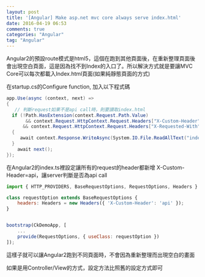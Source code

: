 ```yaml
---
layout: post
title: '[Angular] Make asp.net mvc core always serve index.html'
date: 2016-04-19 06:53
comments: true
categories: "Angular"
tag: "Angular"
---
```

Angular2的預設route模式是html5，這個在跑到其他頁面後，在重新整理頁面後會出現空白頁面，這是因為找不到Index的入口了。所以解決方式就是要讓MVC Core可以每次都載入Index.html頁面(如果純靜態頁面的方式)

在startup.cs的Configure function, 加入以下程式碼

```cs
app.Use(async (context, next) =>
{
   // 判斷request如果不是api call時，則要讀取index.html
  if (!Path.HasExtension(context.Request.Path.Value) 
       && context.Request.HttpContext.Request.Headers["X-Custom-Header"] != "api"
      && context.Request.HttpContext.Request.Headers["X-Requested-With"] != "XMLHttpRequest")
  {
 	 await context.Response.WriteAsync(System.IO.File.ReadAllText("index.html"));
  }
	await next();
});
```

在Angular2的index.ts裡設定讓所有的request的header都新增 X-Custom-Header=api，讓server判斷是否為api call

```js
import { HTTP_PROVIDERS, BaseRequestOptions, RequestOptions, Headers } from 'angular2/http';

class requestOption extends BaseRequestOptions {
    headers: Headers = new Headers({ 'X-Custom-Header': 'api' });
}


bootstrap(CkDemoApp, [
    ...
    provide(RequestOptions, { useClass: requestOption })
]);
```

這樣子就可以讓Angular2跑到不同頁面時，不會因為重新整理而出現空白的畫面

如果是用Controller/View的方式，設定方法比照舊的設定方式即可